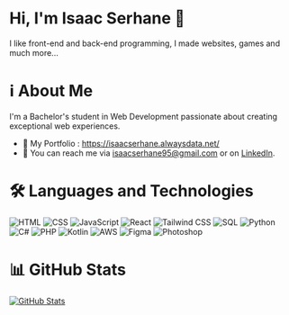 # Hi, I'm Isaac Serhane 👋
I like front-end and back-end programming, I made websites, games and much more...
# ℹ️ About Me

I'm a Bachelor's student in Web Development passionate about creating exceptional web experiences.

- 💼 My Portfolio : https://isaacserhane.alwaysdata.net/
- 📧 You can reach me via isaacserhane95@gmail.com or on [LinkedIn](https://www.linkedin.com/in/isaac-serhane-168375256).

# 🛠️ Languages and Technologies

![HTML](https://img.shields.io/badge/-HTML-orange?logo=html5&logoColor=white)
![CSS](https://img.shields.io/badge/-CSS-blue?logo=css3&logoColor=white)
![JavaScript](https://img.shields.io/badge/-JavaScript-yellow?logo=javascript&logoColor=white)
![React](https://img.shields.io/badge/-React-61DAFB?logo=react&logoColor=white)
![Tailwind CSS](https://img.shields.io/badge/-Tailwind_CSS-38B2AC?logo=tailwind-css&logoColor=white)
![SQL](https://img.shields.io/badge/-SQL-blueviolet?logo=sql&logoColor=white)
![Python](https://img.shields.io/badge/-Python-green?logo=python&logoColor=white)
![C#](https://img.shields.io/badge/-C%23-239120?logo=c-sharp&logoColor=white)
![PHP](https://img.shields.io/badge/-PHP-777BB4?logo=php&logoColor=white)
![Kotlin](https://img.shields.io/badge/-Kotlin-7F52FF?logo=kotlin&logoColor=white)
![AWS](https://img.shields.io/badge/-AWS-232F3E?logo=amazon-aws&logoColor=white)
![Figma](https://img.shields.io/badge/-Figma-F24E1E?logo=figma&logoColor=white)
![Photoshop](https://img.shields.io/badge/-Photoshop-31A8FF?logo=adobe-photoshop&logoColor=white)

# 📊 GitHub Stats

[![GitHub Stats](https://github-readme-stats.vercel.app/api/top-langs/?username=Isaac955&layout=compact&theme=dark)](https://github.com/anuraghazra/github-readme-stats)


